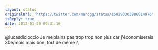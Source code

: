 ```yaml
---
layout: status
originalUrl: 'https://twitter.com/marcgg/status/160293303986814976'
isReply: true
date: 2012-01-20 09:31:16
---
```


@lucasdicioccio Je me plains pas trop trop non plus car j'économiserais 30e/mois mais bon, tout de même :\
